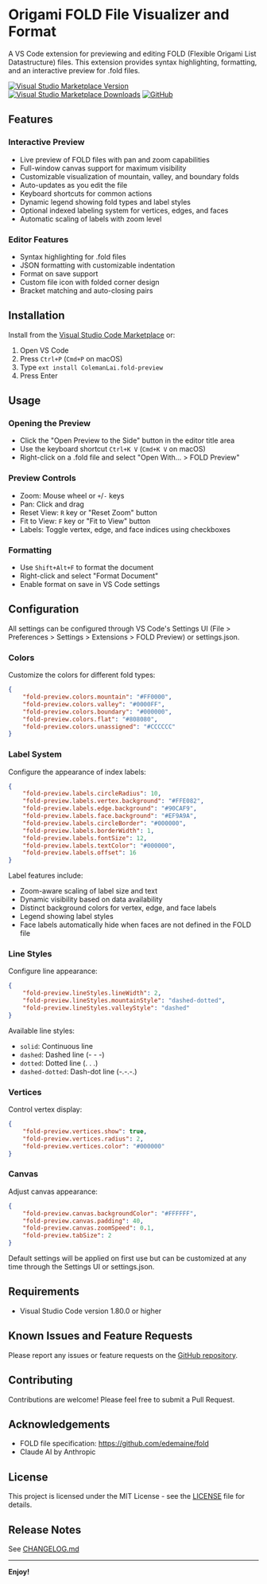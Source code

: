 # Origami FOLD File Visualizer and Format

A VS Code extension for previewing and editing FOLD (Flexible Origami List Datastructure) files. This extension provides syntax highlighting, formatting, and an interactive preview for .fold files.

[![Visual Studio Marketplace Version](https://img.shields.io/visual-studio-marketplace/v/ColemanLai.fold-preview)](https://marketplace.visualstudio.com/items?itemName=ColemanLai.fold-preview)
[![Visual Studio Marketplace Downloads](https://img.shields.io/visual-studio-marketplace/d/ColemanLai.fold-preview)](https://marketplace.visualstudio.com/items?itemName=ColemanLai.fold-preview)
[![GitHub](https://img.shields.io/github/license/Googolplexic/vscode-fold-preview)](https://github.com/Googolplexic/vscode-fold-preview/blob/main/LICENSE)

## Features

### Interactive Preview
- Live preview of FOLD files with pan and zoom capabilities
- Full-window canvas support for maximum visibility
- Customizable visualization of mountain, valley, and boundary folds
- Auto-updates as you edit the file
- Keyboard shortcuts for common actions
- Dynamic legend showing fold types and label styles
- Optional indexed labeling system for vertices, edges, and faces
- Automatic scaling of labels with zoom level

### Editor Features
- Syntax highlighting for .fold files
- JSON formatting with customizable indentation
- Format on save support
- Custom file icon with folded corner design
- Bracket matching and auto-closing pairs

## Installation

Install from the [Visual Studio Code Marketplace](https://marketplace.visualstudio.com/items?itemName=ColemanLai.fold-preview) or:

1. Open VS Code
2. Press `Ctrl+P` (`Cmd+P` on macOS)
3. Type `ext install ColemanLai.fold-preview`
4. Press Enter

## Usage

### Opening the Preview
- Click the "Open Preview to the Side" button in the editor title area
- Use the keyboard shortcut `Ctrl+K V` (`Cmd+K V` on macOS)
- Right-click on a .fold file and select "Open With... > FOLD Preview"

### Preview Controls
- Zoom: Mouse wheel or `+`/`-` keys
- Pan: Click and drag
- Reset View: `R` key or "Reset Zoom" button
- Fit to View: `F` key or "Fit to View" button
- Labels: Toggle vertex, edge, and face indices using checkboxes

### Formatting
- Use `Shift+Alt+F` to format the document
- Right-click and select "Format Document"
- Enable format on save in VS Code settings

## Configuration

All settings can be configured through VS Code's Settings UI (File > Preferences > Settings > Extensions > FOLD Preview) or settings.json.

### Colors
Customize the colors for different fold types:
```json
{
    "fold-preview.colors.mountain": "#FF0000",
    "fold-preview.colors.valley": "#0000FF",
    "fold-preview.colors.boundary": "#000000",
    "fold-preview.colors.flat": "#808080",
    "fold-preview.colors.unassigned": "#CCCCCC"
}
```

### Label System
Configure the appearance of index labels:
```json
{
    "fold-preview.labels.circleRadius": 10,
    "fold-preview.labels.vertex.background": "#FFE082",
    "fold-preview.labels.edge.background": "#90CAF9",
    "fold-preview.labels.face.background": "#EF9A9A",
    "fold-preview.labels.circleBorder": "#000000",
    "fold-preview.labels.borderWidth": 1,
    "fold-preview.labels.fontSize": 12,
    "fold-preview.labels.textColor": "#000000",
    "fold-preview.labels.offset": 16
}
```
Label features include:
- Zoom-aware scaling of label size and text
- Dynamic visibility based on data availability
- Distinct background colors for vertex, edge, and face labels
- Legend showing label styles
- Face labels automatically hide when faces are not defined in the FOLD file

### Line Styles
Configure line appearance:
```json
{
    "fold-preview.lineStyles.lineWidth": 2,
    "fold-preview.lineStyles.mountainStyle": "dashed-dotted",
    "fold-preview.lineStyles.valleyStyle": "dashed"
}
```
Available line styles:
- `solid`: Continuous line
- `dashed`: Dashed line (- - -)
- `dotted`: Dotted line (. . .)
- `dashed-dotted`: Dash-dot line (-.-.-.)

### Vertices
Control vertex display:
```json
{
    "fold-preview.vertices.show": true,
    "fold-preview.vertices.radius": 2,
    "fold-preview.vertices.color": "#000000"
}
```

### Canvas
Adjust canvas appearance:
```json
{
    "fold-preview.canvas.backgroundColor": "#FFFFFF",
    "fold-preview.canvas.padding": 40,
    "fold-preview.canvas.zoomSpeed": 0.1,
    "fold-preview.tabSize": 2
}
```

Default settings will be applied on first use but can be customized at any time through the Settings UI or settings.json.

## Requirements

- Visual Studio Code version 1.80.0 or higher

## Known Issues and Feature Requests

Please report any issues or feature requests on the [GitHub repository](https://github.com/Googolplexic/vscode-fold-preview/issues).

## Contributing

Contributions are welcome! Please feel free to submit a Pull Request.

## Acknowledgements

- FOLD file specification: https://github.com/edemaine/fold
- Claude AI by Anthropic

## License

This project is licensed under the MIT License - see the [LICENSE](LICENSE) file for details.

## Release Notes

See [CHANGELOG.md](https://github.com/Googolplexic/vscode-fold-preview/blob/main/CHANGELOG.md)

---

**Enjoy!**

